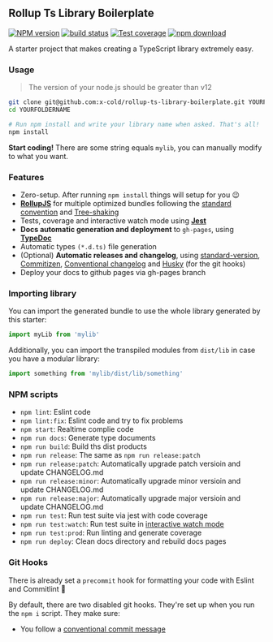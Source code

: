 Rollup Ts Library Boilerplate
---

[![NPM version][npm-image]][npm-url]
[![build status][gitflow-image]][gitflow-url]
[![Test coverage][codecov-image]][codecov-url]
[![npm download][download-image]][download-url]

[npm-image]: https://img.shields.io/npm/v/rollup-ts-library-boilerplate.svg?style=flat-square
[npm-url]: https://npmjs.org/package/rollup-ts-library-boilerplate
[gitflow-image]: https://github.com/x-cold/rollup-ts-library-boilerplate/actions/workflows/nodejs.yml/badge.svg?branch=main
[gitflow-url]: https://github.com/x-cold/rollup-ts-library-boilerplate/actions/workflows/nodejs.yml
[codecov-image]: https://codecov.io/gh/x-cold/rollup-ts-library-boilerplate/branch/main/graph/badge.svg
[codecov-url]: https://codecov.io/gh/x-cold/rollup-ts-library-boilerplate
[download-image]: https://badgen.net/npmnpm/dt/rollup-ts-library-boilerplate
[download-url]: https://npmjs.org/package/rollup-ts-library-boilerplate

A starter project that makes creating a TypeScript library extremely easy.

### Usage

> The version of your node.js should be greater than v12

```bash
git clone git@github.com:x-cold/rollup-ts-library-boilerplate.git YOURFOLDERNAME
cd YOURFOLDERNAME

# Run npm install and write your library name when asked. That's all!
npm install
```

**Start coding!** There are some string equals `mylib`, you can manually modify to what you want.

### Features

 - Zero-setup. After running `npm install` things will setup for you :wink:
 - **[RollupJS](https://rollupjs.org/)** for multiple optimized bundles following the [standard convention](http://2ality.com/2017/04/setting-up-multi-platform-packages.html) and [Tree-shaking](https://alexjoverm.github.io/2017/03/06/Tree-shaking-with-Webpack-2-TypeScript-and-Babel/)
 - Tests, coverage and interactive watch mode using **[Jest](http://facebook.github.io/jest/)**
 - **Docs automatic generation and deployment** to `gh-pages`, using **[TypeDoc](http://typedoc.org/)**
 - Automatic types `(*.d.ts)` file generation
 - (Optional) **Automatic releases and changelog**, using [standard-version](https://github.com/conventional-changelog/standard-version#readme), [Commitizen](https://github.com/commitizen/cz-cli), [Conventional changelog](https://github.com/conventional-changelog/conventional-changelog) and [Husky](https://github.com/typicode/husky) (for the git hooks)
 - Deploy your docs to github pages via gh-pages branch

### Importing library

You can import the generated bundle to use the whole library generated by this starter:

```javascript
import myLib from 'mylib'
```

Additionally, you can import the transpiled modules from `dist/lib` in case you have a modular library:

```javascript
import something from 'mylib/dist/lib/something'
```

### NPM scripts

 - `npm lint`: Eslint code
 - `npm lint:fix`: Eslint code and try to fix problems
 - `npm start`: Realtime complie code
 - `npm run docs`: Generate type documents
 - `npm run build`: Build ths dist products
 - `npm run release`: The same as `npm run release:patch`
 - `npm run release:patch`: Automatically upgrade patch versioin and update CHANGELOG.md
 - `npm run release:minor`: Automatically upgrade minor versioin and update CHANGELOG.md
 - `npm run release:major`: Automatically upgrade major versioin and update CHANGELOG.md
 - `npm run test`: Run test suite via jest with code coverage
 - `npm run test:watch`: Run test suite in [interactive watch mode](http://facebook.github.io/jest/docs/cli.html#watch)
 - `npm run test:prod`: Run linting and generate coverage
 - `npm run deploy`: Clean docs directory and rebuild docs pages

### Git Hooks

There is already set a `precommit` hook for formatting your code with Eslint and Commitlint :nail_care:

By default, there are two disabled git hooks. They're set up when you run the `npm i` script. They make sure:
 - You follow a [conventional commit message](https://github.com/conventional-changelog/conventional-changelog)
